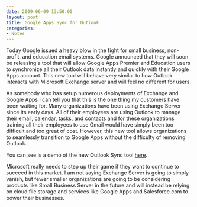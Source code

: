 ```yaml
---
date: 2009-06-09 13:50:00
layout: post
title: Google Apps Sync for Outlook
categories:
- Notes
---
```


Today Google issued a heavy blow in the fight for small business, non-profit, and education email systems. Google announced that they will soon be releasing a tool that will allow Google Apps Premier and Education users to synchronize all their Outlook data instantly and quickly with their Google Apps account. This new tool will behave very similar to how Outlook interacts with Microsoft Exchange server and will feel no different for users.

As somebody who has setup numerous deployments of Exchange and Google Apps I can tell you that this is the one thing my customers have been waiting for. Many organizations have been using Exchange Server since its early days. All of their employees are using Outlook to manage their email, calendar, tasks, and contacts and for these organizations training all their employees to use Gmail would have simply been too difficult and too great of cost. However, this new tool allows organizations to seamlessly transition to Google Apps without the difficulty of removing Outlook.

You can see is a demo of the new Outlook Sync tool [here](http://www.youtube.com/watch?v=KQcwW9hNRMk).

Microsoft really needs to step up their game if they want to continue to succeed in this market. I am not saying Exchange Server is going to simply vanish, but fewer smaller organizations are going to be considering products like Small Business Server in the future and will instead be relying on cloud file storage and services like Google Apps and Salesforce.com to power their businesses.
